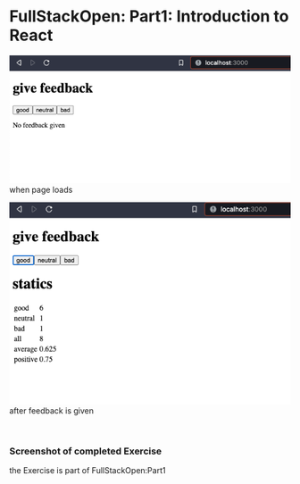 # FullStackOpen: Part1: Introduction to React

![Part1: CourseInfo Exercise](part1-unicafe-init.png)
when page loads

![Part1: CourseInfo Exercise](part1-unicafe.png)
after feedback is given


<br>

### Screenshot of completed Exercise

the Exercise is part of FullStackOpen:Part1